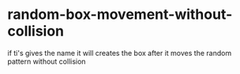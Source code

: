 # random-box-movement-without-collision
if ti's gives the name it will creates the box after it moves the random pattern without collision 
